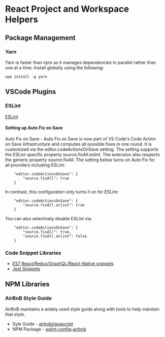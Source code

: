 # React Project and Workspace Helpers

## Package Management
### Yarn
Yarn is faster than npm as it manages dependencies in parallel rather than one at a time. Install globally using the following:
```
npm install -g yarn
```

## VSCode Plugins
### ESLint
[ESLint](https://marketplace.visualstudio.com/items?itemName=dbaeumer.vscode-eslint)
#### Setting up Auto Fix on Save
Auto Fix on Save - Auto Fix on Save is now part of VS Code's Code Action on Save infrastructure and computes all possible fixes in one round. It is customized via the editor.codeActionsOnSave setting. The setting supports the ESLint specific property source.fixAll.eslint. The extension also respects the generic property source.fixAll.
The setting below turns on Auto Fix for all providers including ESLint:

```
    "editor.codeActionsOnSave": {
        "source.fixAll": true
    }
```

In contrast, this configuration only turns it on for ESLint:
```
    "editor.codeActionsOnSave": {
        "source.fixAll.eslint": true
    }
```

You can also selectively disable ESLint via:
```
    "editor.codeActionsOnSave": {
        "source.fixAll": true,
        "source.fixAll.eslint": false
    }
```

### Code Snippet Libraries
- [ES7 React/Redux/GraphQL/React-Native snippets](https://marketplace.visualstudio.com/items?itemName=dsznajder.es7-react-js-snippets)
- [Jest Snippets](https://marketplace.visualstudio.com/items?itemName=andys8.jest-snippets)

## NPM Libraries
### AirBnB Style Guide
AirBnB maintains a widely used style guide along with tools to help maintain that style.
- Syle Guide - [airbnb/javascript](https://github.com/airbnb/javascript)
- NPM Package - [eslint-config-airbnb](https://www.npmjs.com/package/eslint-config-airbnb)

